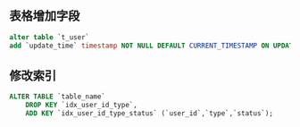 


## 表格增加字段


```sql
alter table `t_user`
add `update_time` timestamp NOT NULL DEFAULT CURRENT_TIMESTAMP ON UPDATE CURRENT_TIMESTAMP COMMENT '更新时间';
```


## 修改索引
```SQL
ALTER TABLE `table_name`
	DROP KEY `idx_user_id_type`,
	ADD KEY `idx_user_id_type_status` (`user_id`,`type`,`status`);
```

